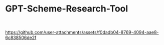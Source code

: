 # GPT-Scheme-Research-Tool

<br>


https://github.com/user-attachments/assets/f0dadb04-8769-4094-aae8-6c838506de2f


